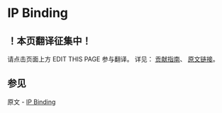 # IP Binding

## ！本页翻译征集中！

请点击页面上方 EDIT THIS PAGE 参与翻译。
详见：
[贡献指南]( https://github.com/JinMuInfo/MongoDB-Manual-zh/blob/master/CONTRIBUTING.md )、
[原文链接](  https://docs.mongodb.com/manual/core/security-mongodb-configuration/  )。

## 参见

原文 - [IP Binding]( https://docs.mongodb.com/manual/core/security-mongodb-configuration/ )


